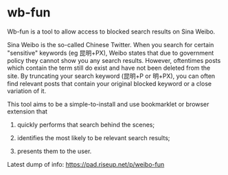 wb-fun
======
Wb-fun is a tool to allow access to blocked search results on Sina Weibo.

Sina Weibo is the so-called Chinese Twitter. When you search for certain "sensitive" keywords 
(eg 昆明+PX), Weibo states that due to government policy they cannot show you any search results. 
However, oftentimes posts which contain the term still do exist and have not been deleted from the 
site. By truncating your search keyword (昆明+P or 明+PX), you can often find relevant posts that 
contain your original blocked keyword or a close variation of it.

This tool aims to be a simple-to-install and use bookmarklet or browser extension that 

1. quickly performs that search behind the scenes;

2. identifies the most likely to be relevant search results;

3. presents them to the user.

Latest dump of info: https://pad.riseup.net/p/weibo-fun
